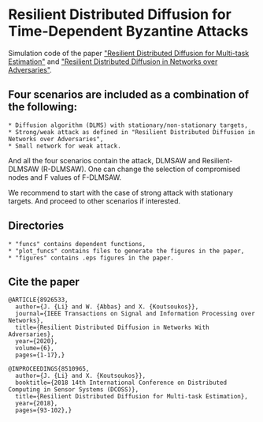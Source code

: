# Resilient Distributed Diffusion for Time-Dependent Byzantine Attacks
Simulation code of the paper ["Resilient Distributed Diffusion for Multi-task Estimation"](https://arxiv.org/abs/2003.11911) 
and ["Resilient Distributed Diffusion in Networks over Adversaries"](https://arxiv.org/pdf/2003.10563.pdf).

## Four scenarios are included as a combination of the following:
```
* Diffusion algorithm (DLMS) with stationary/non-stationary targets,
* Strong/weak attack as defined in "Resilient Distributed Diffusion in Networks over Adversaries",
* Small network for weak attack.
```
And all the four scenarios contain the attack, DLMSAW and Resilient-DLMSAW (R-DLMSAW). One can change the selection of compromised nodes and F values of F-DLMSAW.

We recommend to start with the case of strong attack with stationary targets. And proceed to other scenarios if interested.

## Directories
```
* "funcs" contains dependent functions,
* "plot_funcs" contains files to generate the figures in the paper, 
* "figures" contains .eps figures in the paper.
```

## Cite the paper
```
@ARTICLE{8926533,  
  author={J. {Li} and W. {Abbas} and X. {Koutsoukos}},  
  journal={IEEE Transactions on Signal and Information Processing over Networks},   
  title={Resilient Distributed Diffusion in Networks With Adversaries},   
  year={2020},  
  volume={6},    
  pages={1-17},}   

@INPROCEEDINGS{8510965,
  author={J. {Li} and X. {Koutsoukos}},  
  booktitle={2018 14th International Conference on Distributed Computing in Sensor Systems (DCOSS)},   
  title={Resilient Distributed Diffusion for Multi-task Estimation},   
  year={2018},    
  pages={93-102},}  
```
  
 
